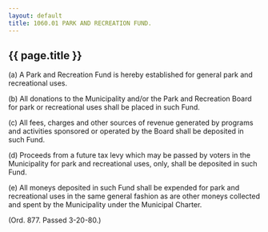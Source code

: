 ```yaml
---
layout: default 
title: 1060.01 PARK AND RECREATION FUND.
---
```


{{ page.title }}
----------------

​(a) A Park and Recreation Fund is hereby established for general park
and recreational uses.

​(b) All donations to the Municipality and/or the Park and Recreation
Board for park or recreational uses shall be placed in such Fund.

​(c) All fees, charges and other sources of revenue generated by
programs and activities sponsored or operated by the Board shall be
deposited in such Fund.

​(d) Proceeds from a future tax levy which may be passed by voters in
the Municipality for park and recreational uses, only, shall be
deposited in such Fund.

​(e) All moneys deposited in such Fund shall be expended for park and
recreational uses in the same general fashion as are other moneys
collected and spent by the Municipality under the Municipal Charter.

(Ord. 877. Passed 3-20-80.)
